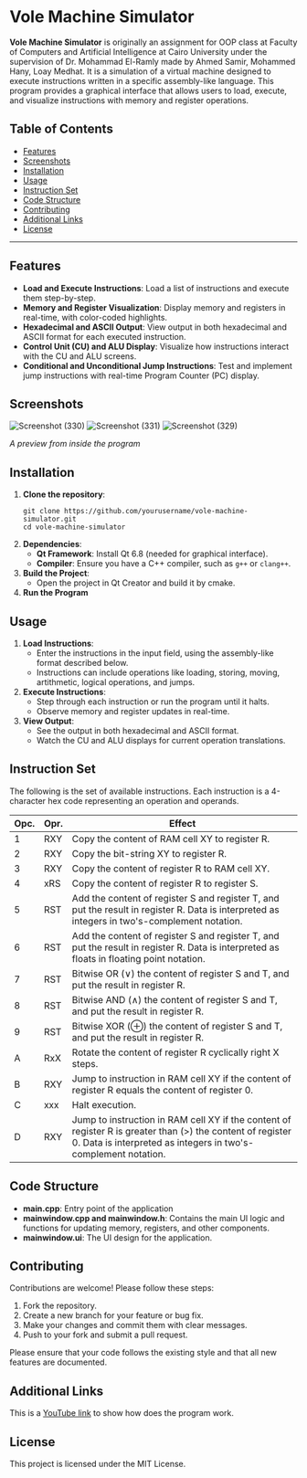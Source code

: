 # Vole Machine Simulator

**Vole Machine Simulator** is originally an assignment for OOP class at Faculty of Computers and Artificial Intelligence at Cairo University under the supervision of Dr. Mohammad El-Ramly made by Ahmed Samir, Mohammed Hany, Loay Medhat. It is a simulation of a virtual machine designed to execute instructions written in a specific assembly-like language. This program provides a graphical interface that allows users to load, execute, and visualize instructions with memory and register operations.

## Table of Contents

- [Features](#features)
- [Screenshots](#screenshots)
- [Installation](#installation)
- [Usage](#usage)
- [Instruction Set](#instruction-set)
- [Code Structure](#code-structure)
- [Contributing](#contributing)
- [Additional Links](#additional-links)
- [License](#license)

---

## Features

- **Load and Execute Instructions**: Load a list of instructions and execute them step-by-step.
- **Memory and Register Visualization**: Display memory and registers in real-time, with color-coded highlights.
- **Hexadecimal and ASCII Output**: View output in both hexadecimal and ASCII format for each executed instruction.
- **Control Unit (CU) and ALU Display**: Visualize how instructions interact with the CU and ALU screens.
- **Conditional and Unconditional Jump Instructions**: Test and implement jump instructions with real-time Program Counter (PC) display.

## Screenshots
![Screenshot (330)](https://github.com/user-attachments/assets/ce089686-6d4c-4777-93be-156e8b2da659)
![Screenshot (331)](https://github.com/user-attachments/assets/86dfe52c-d7bc-4a6d-8d48-b6ee964fc6ad)
![Screenshot (329)](https://github.com/user-attachments/assets/bb4b602a-821e-4c90-8640-e8ea9e70f544)

*A preview from inside the program*

## Installation

1. **Clone the repository**:
   ```
   git clone https://github.com/yourusername/vole-machine-simulator.git
   cd vole-machine-simulator
   ```
2. **Dependencies**:
   - **Qt Framework**: Install Qt 6.8 (needed for graphical interface).
   - **Compiler**: Ensure you have a C++ compiler, such as `g++` or `clang++`.
3. **Build the Project**:
   - Open the project in Qt Creator and build it by cmake.
4. **Run the Program**

## Usage

1. **Load Instructions**:
   - Enter the instructions in the input field, using the assembly-like format described below.
   - Instructions can include operations like loading, storing, moving, artithmetic, logical operations, and jumps.
2. **Execute Instructions**:
   - Step through each instruction or run the program until it halts.
   - Observe memory and register updates in real-time.
3. **View Output**:
   - See the output in both hexadecimal and ASCII format.
   - Watch the CU and ALU displays for current operation translations.

## Instruction Set

The following is the set of available instructions. Each instruction is a 4-character hex code representing an operation and operands.

| Opc. | Opr. | Effect                                                                                                                                                                      |
|------|------|-----------------------------------------------------------------------------------------------------------------------------------------------------------------------------|
| 1    | RXY  | Copy the content of RAM cell XY to register R.                                                                                                                              |
| 2    | RXY  | Copy the bit-string XY to register R.                                                                                                                                       |
| 3    | RXY  | Copy the content of register R to RAM cell XY.                                                                                                                              |
| 4    | xRS  | Copy the content of register R to register S.                                                                                                                               |
| 5    | RST  | Add the content of register S and register T, and put the result in register R. Data is interpreted as integers in two's-complement notation.                               |
| 6    | RST  | Add the content of register S and register T, and put the result in register R. Data is interpreted as floats in floating point notation.                                   |
| 7    | RST  | Bitwise OR (∨) the content of register S and T, and put the result in register R.                                                                                           |
| 8    | RST  | Bitwise AND (∧) the content of register S and T, and put the result in register R.                                                                                          |
| 9    | RST  | Bitwise XOR (⊕) the content of register S and T, and put the result in register R.                                                                                          |
| A    | RxX  | Rotate the content of register R cyclically right X steps.                                                                                                                  |
| B    | RXY  | Jump to instruction in RAM cell XY if the content of register R equals the content of register 0.                                                                           |
| C    | xxx  | Halt execution.                                                                                                                                                              |
| D    | RXY  | Jump to instruction in RAM cell XY if the content of register R is greater than (>) the content of register 0. Data is interpreted as integers in two's-complement notation. |


## Code Structure
- **main.cpp**: Entry point of the application
- **mainwindow.cpp and mainwindow.h**: Contains the main UI logic and functions for updating memory, registers, and other components.
- **mainwindow.ui**: The UI design for the application.

## Contributing

Contributions are welcome! Please follow these steps:

1. Fork the repository.
2. Create a new branch for your feature or bug fix.
3. Make your changes and commit them with clear messages.
4. Push to your fork and submit a pull request.

Please ensure that your code follows the existing style and that all new features are documented.

## Additional Links

This is a [YouTube link](https://www.youtube.com/watch?v=4jYBTc85-gM) to show how does the program work.

## License

This project is licensed under the MIT License.
